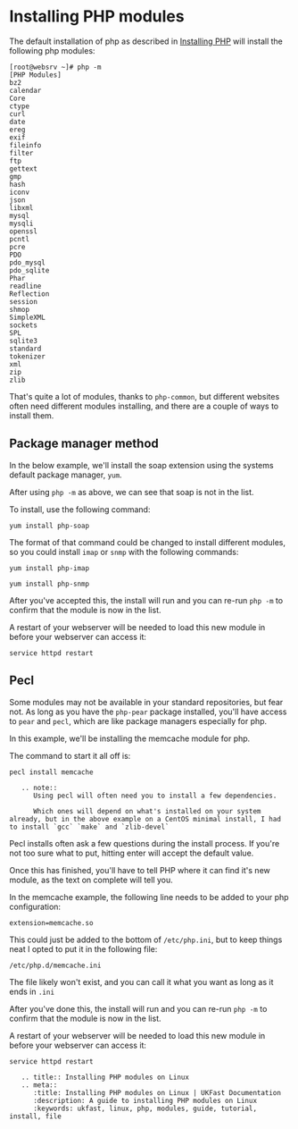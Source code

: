 # Installing PHP modules

The default installation of php as described in [Installing PHP](/operatingsystems/linux/php/installation) will install the following php modules:

```console
[root@websrv ~]# php -m
[PHP Modules]
bz2
calendar
Core
ctype
curl
date
ereg
exif
fileinfo
filter
ftp
gettext
gmp
hash
iconv
json
libxml
mysql
mysqli
openssl
pcntl
pcre
PDO
pdo_mysql
pdo_sqlite
Phar
readline
Reflection
session
shmop
SimpleXML
sockets
SPL
sqlite3
standard
tokenizer
xml
zip
zlib
```

That's quite a lot of modules, thanks to `php-common`, but different websites often need different modules installing, and there are a couple of ways to install them.

## Package manager method

In the below example, we'll install the soap extension using the systems default package manager, `yum`.

After using `php -m` as above, we can see that soap is not in the list.

To install, use the following command:

```console
yum install php-soap
```

The format of that command could be changed to install different modules, so you could install `imap` or `snmp` with the following commands:

```console
yum install php-imap
```
```console
yum install php-snmp
```

After you've accepted this, the install will run and you can re-run `php -m` to confirm that the module is now in the list.

A restart of your webserver will be needed to load this new module in before your webserver can access it:

```console
service httpd restart
```

## Pecl

Some modules may not be available in your standard repositories, but fear not. As long as you have the `php-pear` package installed, you'll have access to `pear` and `pecl`, which are like package managers especially for php.

In this example, we'll be installing the memcache module for php.

The command to start it all off is:

```console
pecl install memcache
```

```eval_rst
   .. note::
      Using pecl will often need you to install a few dependencies.
   
      Which ones will depend on what's installed on your system already, but in the above example on a CentOS minimal install, I had to install `gcc` `make` and `zlib-devel`
```

Pecl installs often ask a few questions during the install process. If you're not too sure what to put, hitting enter will accept the default value.

Once this has finished, you'll have to tell PHP where it can find it's new module, as the text on complete will tell you.

In the memcache example, the following line needs to be added to your php configuration:

```console
extension=memcache.so
```

This could just be added to the bottom of `/etc/php.ini`, but to keep things neat I opted to put it in the following file:

```console
/etc/php.d/memcache.ini
```

The file likely won't exist, and you can call it what you want as long as it ends in `.ini`

After you've done this, the install will run and you can re-run `php -m` to confirm that the module is now in the list.

A restart of your webserver will be needed to load this new module in before your webserver can access it:

```console
service httpd restart
```

```eval_rst
   .. title:: Installing PHP modules on Linux
   .. meta::
      :title: Installing PHP modules on Linux | UKFast Documentation
      :description: A guide to installing PHP modules on Linux
      :keywords: ukfast, linux, php, modules, guide, tutorial, install, file
```